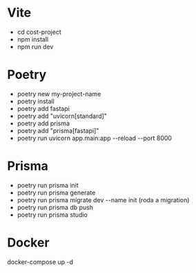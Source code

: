 # Vite
- cd cost-project
- npm install
- npm run dev

# Poetry
- poetry new my-project-name
- poetry install
- poetry add fastapi
- poetry add "uvicorn[standard]"
- poetry add prisma
- poetry add "prisma[fastapi]"
- poetry run uvicorn app.main:app --reload --port 8000
# Prisma
- poetry run prisma init
- poetry run prisma generate
- poetry run prisma migrate dev --name init (roda a migration)
- poetry run prisma db push
- poetry run prisma studio

# Docker

docker-compose up -d